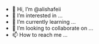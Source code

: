 - 👋 Hi, I’m @alishafeii
- 👀 I’m interested in ...
- 🌱 I’m currently learning ...
- 💞️ I’m looking to collaborate on ...
- 📫 How to reach me ...

<!---
alishafeii/alishafeii is a ✨ special ✨ repository because its `README.md` (this file) appears on your GitHub profile.
You can click the Preview link to take a look at your changes.
--->
